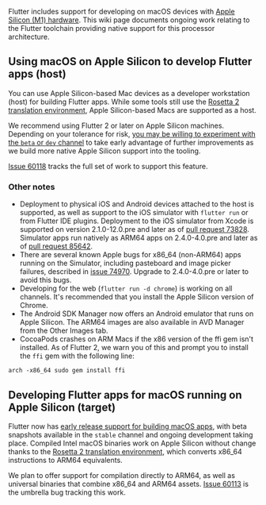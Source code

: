 Flutter includes support for developing on macOS devices with [Apple Silicon (M1) hardware](https://www.apple.com/mac/m1/). This wiki page documents ongoing work relating to the Flutter toolchain providing native support for this processor architecture.

## Using macOS on Apple Silicon to develop Flutter apps (host)

You can use Apple Silicon-based Mac devices as a developer workstation (host) for building Flutter apps. While some tools still use the [Rosetta 2 translation environment](https://developer.apple.com/documentation/apple_silicon/about_the_rosetta_translation_environment), Apple Silicon-based Macs are supported as a host.

We recommend using Flutter 2 or later on Apple Silicon machines. Depending on your tolerance for risk, [you may be willing to experiment with the `beta` or `dev` channel](https://flutter.dev/docs/development/tools/sdk/upgrading#switching-flutter-channels) to take early advantage of further improvements as we build more native Apple Silicon support into the tooling.

[Issue 60118](https://github.com/flutter/flutter/issues/60118) tracks the full set of work to support this feature. 

### Other notes

- Deployment to physical iOS and Android devices attached to the host is supported, as well as support to the iOS simulator with `flutter run` or from Flutter IDE plugins. Deployment to the iOS simulator from Xcode is supported on version 2.1.0-12.0.pre and later as of [pull request 73828](https://github.com/flutter/flutter/pull/73828).  Simulator apps run natively as ARM64 apps on 2.4.0-4.0.pre and later as of [pull request 85642](https://github.com/flutter/flutter/pull/85642).
- There are several known Apple bugs for x86_64 (non-ARM64) apps running on the Simulator, including pasteboard and image picker failures, described in [issue 74970](https://github.com/flutter/flutter/issues/74970#issuecomment-858170914). Upgrade to 2.4.0-4.0.pre or later to avoid this bugs.
- Developing for the web (`flutter run -d chrome`) is working on all channels. It's recommended that you install the Apple Silicon version of Chrome. 
- The Android SDK Manager now offers an Android emulator that runs on Apple Silicon. The ARM64 images are also available in AVD Manager from the Other Images tab.
- CocoaPods crashes on ARM Macs if the x86 version of the ffi gem isn't installed. As of Flutter 2, we warn you of this and prompt you to install the `ffi` gem with the following line:

```
arch -x86_64 sudo gem install ffi
```

## Developing Flutter apps for macOS running on Apple Silicon (target)

Flutter now has [early release support for building macOS apps](https://flutter.dev/desktop), with beta snapshots available in the `stable` channel and ongoing development taking place. Compiled Intel macOS binaries work on Apple Silicon without change thanks to the [Rosetta 2 translation environment](https://developer.apple.com/documentation/apple_silicon/about_the_rosetta_translation_environment), which converts x86_64 instructions to ARM64 equivalents.

We plan to offer support for compilation directly to ARM64, as well as universal binaries that combine x86_64 and ARM64 assets. [Issue 60113](https://github.com/flutter/flutter/issues/60113) is the umbrella bug tracking this work.
